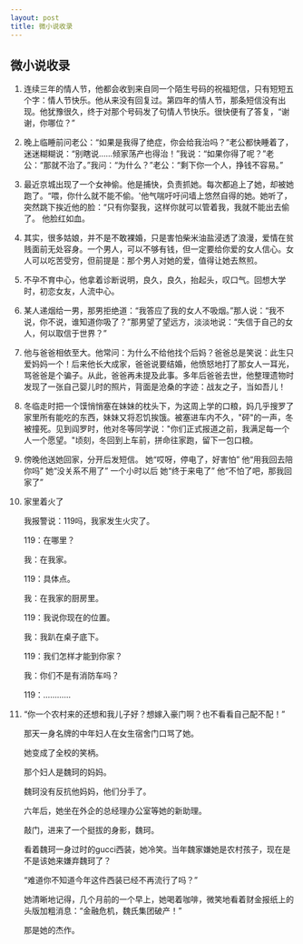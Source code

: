 ```yaml
---
layout: post
title: 微小说收录
---
```


## 微小说收录
1. 连续三年的情人节，他都会收到来自同一个陌生号码的祝福短信，只有短短五个字：情人节快乐。他从来没有回复过。第四年的情人节，那条短信没有出现。他犹豫很久，终于对那个号码发了句情人节快乐。很快便有了答复，“谢谢，你哪位？”

2. 晚上临睡前问老公：“如果是我得了绝症，你会给我治吗？”老公都快睡着了，迷迷糊糊说：“别瞎说……倾家荡产也得治！”我说：“如果你得了呢？”老公：“那就不治了。”我问：“为什么？”老公：“剩下你一个人，挣钱不容易。”

3. 最近京城出现了一个女神偷。他是捕快，负责抓她。每次都追上了她，却被她跑了。“喂，你什么就不能不偷。'他气喘吁吁问墙上悠然自得的她。她听了，突然跳下挨近他的脸：“只有你娶我，这样你就可以管着我，我就不能出去偷了。 他脸红如血。

4. 其实，很多姑娘，并不是不敢裸婚，只是害怕柴米油盐浸透了浪漫，爱情在贫贱面前无处容身。一个男人，可以不够有钱，但一定要给你爱的女人信心。女人可以吃苦受穷，但前提是：那个男人对她的爱，值得让她去熬煎。

1. 不孕不育中心，他拿着诊断说明，良久，良久，抬起头，叹口气。回想大学时，初恋女友，人流中心。

2. 某人递烟给一男，那男拒绝道：“我答应了我的女人不吸烟。”那人说：“我不说，你不说，谁知道你吸了？”那男望了望远方，淡淡地说：“失信于自己的女人，何以取信于世界？”

3. 他与爸爸相依至大。他常问：为什么不给他找个后妈？爸爸总是笑说：此生只爱妈妈一个！后来他长大成家，爸爸说要结婚，他愤怒地打了那女人一耳光，骂爸爸是个骗子。从此，爸爸再未提及此事。多年后爸爸去世，他整理遗物时发现了一张自己婴儿时的照片，背面是沧桑的字迹：战友之子，当如吾儿！

4. 冬临走时把一个馍悄悄塞在妹妹的枕头下，为这周上学的口粮，妈几乎搜罗了家里所有能吃的东西，妹妹又将忍饥挨饿。被塞进车内不久，"砰"的一声，冬被撞死。见到阎罗时，他对冬等同学说："你们正式报道之前，我满足每一个人一个愿望。"顷刻，冬回到上车前，拼命往家跑，留下一包口粮。

4. 傍晚他送她回家，分开后发短信。 她“哎呀，停电了，好害怕” 他“用我回去陪你吗” 她“没关系不用了” 一个小时以后 她“终于来电了” 他“不怕了吧，那我回家了”

4. 家里着火了

   我报警说：119吗，我家发生火灾了。

   119：在哪里？

   我：在我家。

   119：具体点。

   我：在我家的厨房里。

   119：我说你现在的位置。

   我：我趴在桌子底下。

   119：我们怎样才能到你家？

   我：你们不是有消防车吗？

   119：…………


4. “你一个农村来的还想和我儿子好？想嫁入豪门啊？也不看看自己配不配！”

   那天一身名牌的中年妇人在女生宿舍门口骂了她。

   她变成了全校的笑柄。

   那个妇人是魏珂的妈妈。

   魏珂没有反抗他妈妈，他们分手了。

   六年后，她坐在外企的总经理办公室等她的新助理。

   敲门，进来了一个挺拔的身影，魏珂。

   看着魏珂一身过时的gucci西装，她冷笑。当年魏家嫌她是农村孩子，现在是不是该她来嫌弃魏珂了？

   “难道你不知道今年这件西装已经不再流行了吗？”

   她清晰地记得，几个月前的一个早上，她喝着咖啡，微笑地看着财金报纸上的头版加粗消息：“金融危机，魏氏集团破产！”

   那是她的杰作。



